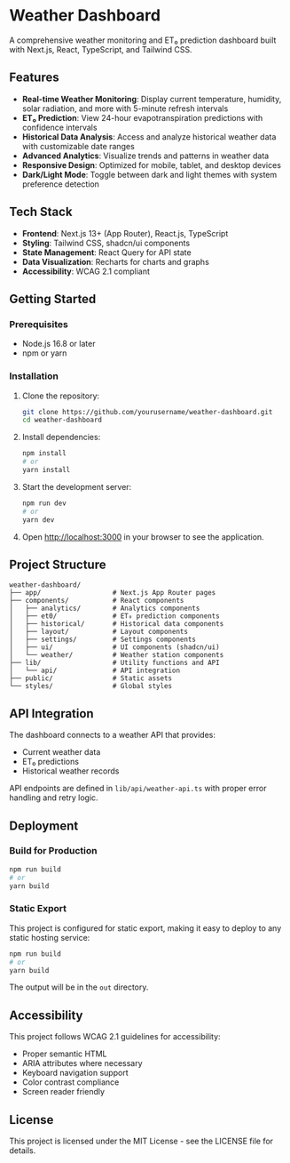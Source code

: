 # Weather Dashboard

A comprehensive weather monitoring and ET₀ prediction dashboard built with Next.js, React, TypeScript, and Tailwind CSS.

## Features

- **Real-time Weather Monitoring**: Display current temperature, humidity, solar radiation, and more with 5-minute refresh intervals
- **ET₀ Prediction**: View 24-hour evapotranspiration predictions with confidence intervals
- **Historical Data Analysis**: Access and analyze historical weather data with customizable date ranges
- **Advanced Analytics**: Visualize trends and patterns in weather data
- **Responsive Design**: Optimized for mobile, tablet, and desktop devices
- **Dark/Light Mode**: Toggle between dark and light themes with system preference detection

## Tech Stack

- **Frontend**: Next.js 13+ (App Router), React.js, TypeScript
- **Styling**: Tailwind CSS, shadcn/ui components
- **State Management**: React Query for API state
- **Data Visualization**: Recharts for charts and graphs
- **Accessibility**: WCAG 2.1 compliant

## Getting Started

### Prerequisites

- Node.js 16.8 or later
- npm or yarn

### Installation

1. Clone the repository:
   ```bash
   git clone https://github.com/yourusername/weather-dashboard.git
   cd weather-dashboard
   ```

2. Install dependencies:
   ```bash
   npm install
   # or
   yarn install
   ```

3. Start the development server:
   ```bash
   npm run dev
   # or
   yarn dev
   ```

4. Open [http://localhost:3000](http://localhost:3000) in your browser to see the application.

## Project Structure

```
weather-dashboard/
├── app/                  # Next.js App Router pages
├── components/           # React components
│   ├── analytics/        # Analytics components
│   ├── et0/              # ET₀ prediction components
│   ├── historical/       # Historical data components
│   ├── layout/           # Layout components
│   ├── settings/         # Settings components
│   ├── ui/               # UI components (shadcn/ui)
│   └── weather/          # Weather station components
├── lib/                  # Utility functions and API
│   └── api/              # API integration
├── public/               # Static assets
└── styles/               # Global styles
```

## API Integration

The dashboard connects to a weather API that provides:

- Current weather data
- ET₀ predictions
- Historical weather records

API endpoints are defined in `lib/api/weather-api.ts` with proper error handling and retry logic.

## Deployment

### Build for Production

```bash
npm run build
# or
yarn build
```

### Static Export

This project is configured for static export, making it easy to deploy to any static hosting service:

```bash
npm run build
# or
yarn build
```

The output will be in the `out` directory.

## Accessibility

This project follows WCAG 2.1 guidelines for accessibility:

- Proper semantic HTML
- ARIA attributes where necessary
- Keyboard navigation support
- Color contrast compliance
- Screen reader friendly

## License

This project is licensed under the MIT License - see the LICENSE file for details.